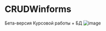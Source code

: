 # CRUDWinforms
Бета-версия Курсовой работы + БД
![image](https://user-images.githubusercontent.com/104216804/227776302-634921bd-ccc0-422e-9e04-1d461d6b91fd.png)
